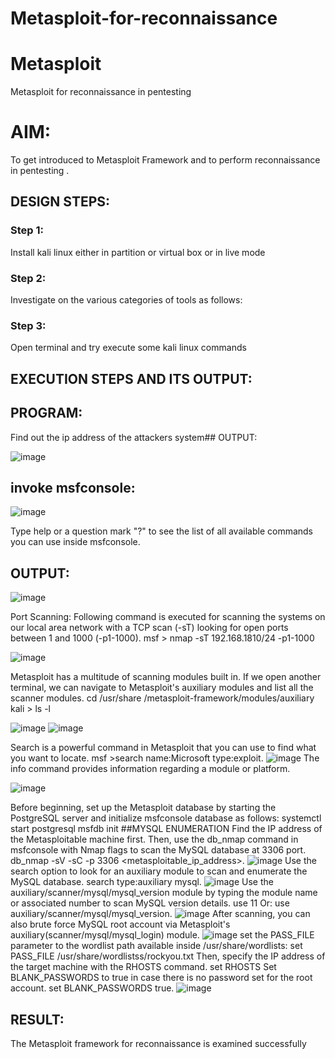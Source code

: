 # Metasploit-for-reconnaissance
# Metasploit
Metasploit for reconnaissance in pentesting

# AIM:

To get introduced to Metasploit Framework and to  perform reconnaissance  in pentesting .

## DESIGN STEPS:

### Step 1:

Install kali linux either in partition or virtual box or in live mode

### Step 2:

Investigate on the various categories of tools as follows:

### Step 3:

Open terminal and try execute some kali linux commands

## EXECUTION STEPS AND ITS OUTPUT:

## PROGRAM:
Find out the ip address of the attackers system## OUTPUT:

![image](https://github.com/Migaleyy/Metasploit-for-reconnaissance/assets/118262199/a486979e-c0e6-4c9a-ab6a-4832cb1d9007)

## invoke msfconsole:

![image](https://github.com/Migaleyy/Metasploit-for-reconnaissance/assets/118262199/0beba95a-69b0-40ed-aa91-e57828ddf8c5)

Type help or a question mark "?" to see the list of all available commands you can use inside msfconsole.

## OUTPUT:

![image](https://github.com/Migaleyy/Metasploit-for-reconnaissance/assets/118262199/13d88209-f7b7-45bc-9190-dae3ad680cce)

Port Scanning: Following command is executed for scanning the systems on our local area network with a TCP scan (-sT) looking for open ports between 1 and 1000 (-p1-1000). msf > nmap -sT 192.168.1810/24 -p1-1000

![image](https://github.com/Migaleyy/Metasploit-for-reconnaissance/assets/118262199/b91d86f6-0dde-4d2d-8f4d-87ef9fa7e28b)

Metasploit has a multitude of scanning modules built in. If we open another terminal, we can navigate to Metasploit's auxiliary modules and list all the scanner modules. cd /usr/share /metasploit-framework/modules/auxiliary kali > ls -l

![image](https://github.com/Migaleyy/Metasploit-for-reconnaissance/assets/118262199/141c3c1a-eee6-4282-86fe-5332b486db57)
![image](https://github.com/Migaleyy/Metasploit-for-reconnaissance/assets/118262199/7bdafa63-9ab6-456f-a672-f2dda44b5879)

Search is a powerful command in Metasploit that you can use to find what you want to locate. msf >search name:Microsoft type:exploit.
![image](https://github.com/Migaleyy/Metasploit-for-reconnaissance/assets/118262199/6c9ead05-d5a0-4ade-91bf-0075e435431b)
The info command provides information regarding a module or platform.

![image](https://github.com/Migaleyy/Metasploit-for-reconnaissance/assets/118262199/4c62b628-1ca3-4be0-8703-2372d029a25d)

Before beginning, set up the Metasploit database by starting the PostgreSQL server and initialize msfconsole database as follows: systemctl start postgresql msfdb init ##MYSQL ENUMERATION Find the IP address of the Metasploitable machine first. Then, use the db_nmap command in msfconsole with Nmap flags to scan the MySQL database at 3306 port. db_nmap -sV -sC -p 3306 <metasploitable_ip_address>.
![image](https://github.com/Migaleyy/Metasploit-for-reconnaissance/assets/118262199/38e81df9-d135-40ba-8413-2c96a022c383)
Use the search option to look for an auxiliary module to scan and enumerate the MySQL database. search type:auxiliary mysql.
![image](https://github.com/Migaleyy/Metasploit-for-reconnaissance/assets/118262199/62a1267f-d001-4c42-8199-3bc20328529a)
Use the auxiliary/scanner/mysql/mysql_version module by typing the module name or associated number to scan MySQL version details. use 11 Or: use auxiliary/scanner/mysql/mysql_version.
![image](https://github.com/Migaleyy/Metasploit-for-reconnaissance/assets/118262199/3ca5cded-1dbc-4115-86a3-b31cd43568e0)
After scanning, you can also brute force MySQL root account via Metasploit's auxiliary(scanner/mysql/mysql_login) module.
![image](https://github.com/Migaleyy/Metasploit-for-reconnaissance/assets/118262199/d5b7a3ac-59e7-440c-8008-a7e7ff506f8b)
set the PASS_FILE parameter to the wordlist path available inside /usr/share/wordlists: set PASS_FILE /usr/share/wordlistss/rockyou.txt Then, specify the IP address of the target machine with the RHOSTS command. set RHOSTS Set BLANK_PASSWORDS to true in case there is no password set for the root account. set BLANK_PASSWORDS true.
![image](https://github.com/Migaleyy/Metasploit-for-reconnaissance/assets/118262199/3334a849-debb-43ae-815d-22df9f026104)

## RESULT:
The Metasploit framework for reconnaissance is  examined successfully
